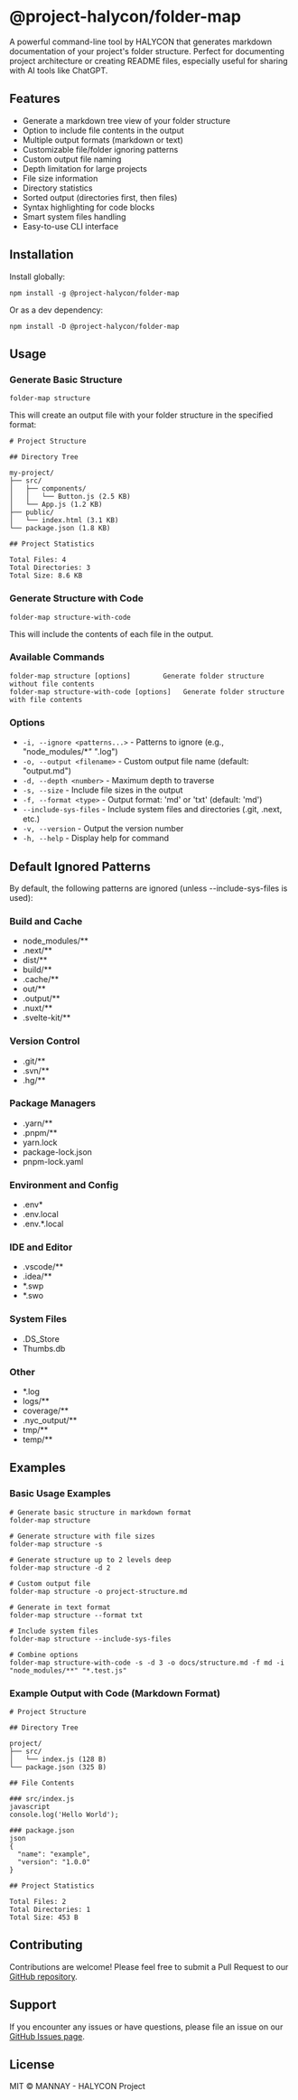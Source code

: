 # @project-halycon/folder-map

A powerful command-line tool by HALYCON that generates markdown documentation of your project's folder structure. Perfect for documenting project architecture or creating README files, especially useful for sharing with AI tools like ChatGPT.

## Features

- Generate a markdown tree view of your folder structure
- Option to include file contents in the output
- Multiple output formats (markdown or text)
- Customizable file/folder ignoring patterns
- Custom output file naming
- Depth limitation for large projects
- File size information
- Directory statistics
- Sorted output (directories first, then files)
- Syntax highlighting for code blocks
- Smart system files handling
- Easy-to-use CLI interface

## Installation

Install globally:

```
npm install -g @project-halycon/folder-map
```

Or as a dev dependency:

```
npm install -D @project-halycon/folder-map
```

## Usage

### Generate Basic Structure

```
folder-map structure
```

This will create an output file with your folder structure in the specified format:

```
# Project Structure

## Directory Tree

my-project/
├── src/
│   ├── components/
│   │   └── Button.js (2.5 KB)
│   └── App.js (1.2 KB)
├── public/
│   └── index.html (3.1 KB)
└── package.json (1.8 KB)

## Project Statistics

Total Files: 4
Total Directories: 3
Total Size: 8.6 KB
```

### Generate Structure with Code

```
folder-map structure-with-code
```

This will include the contents of each file in the output.

### Available Commands

```
folder-map structure [options]        Generate folder structure without file contents
folder-map structure-with-code [options]   Generate folder structure with file contents
```

### Options

- `-i, --ignore <patterns...>` - Patterns to ignore (e.g., "node_modules/\*_" "_.log")
- `-o, --output <filename>` - Custom output file name (default: "output.md")
- `-d, --depth <number>` - Maximum depth to traverse
- `-s, --size` - Include file sizes in the output
- `-f, --format <type>` - Output format: 'md' or 'txt' (default: 'md')
- `--include-sys-files` - Include system files and directories (.git, .next, etc.)
- `-v, --version` - Output the version number
- `-h, --help` - Display help for command

## Default Ignored Patterns

By default, the following patterns are ignored (unless --include-sys-files is used):

### Build and Cache

- node_modules/\*\*
- .next/\*\*
- dist/\*\*
- build/\*\*
- .cache/\*\*
- out/\*\*
- .output/\*\*
- .nuxt/\*\*
- .svelte-kit/\*\*

### Version Control

- .git/\*\*
- .svn/\*\*
- .hg/\*\*

### Package Managers

- .yarn/\*\*
- .pnpm/\*\*
- yarn.lock
- package-lock.json
- pnpm-lock.yaml

### Environment and Config

- .env\*
- .env.local
- .env.\*.local

### IDE and Editor

- .vscode/\*\*
- .idea/\*\*
- \*.swp
- \*.swo

### System Files

- .DS_Store
- Thumbs.db

### Other

- \*.log
- logs/\*\*
- coverage/\*\*
- .nyc_output/\*\*
- tmp/\*\*
- temp/\*\*

## Examples

### Basic Usage Examples

```
# Generate basic structure in markdown format
folder-map structure

# Generate structure with file sizes
folder-map structure -s

# Generate structure up to 2 levels deep
folder-map structure -d 2

# Custom output file
folder-map structure -o project-structure.md

# Generate in text format
folder-map structure --format txt

# Include system files
folder-map structure --include-sys-files

# Combine options
folder-map structure-with-code -s -d 3 -o docs/structure.md -f md -i "node_modules/**" "*.test.js"
```

### Example Output with Code (Markdown Format)

```
# Project Structure

## Directory Tree

project/
├── src/
│   └── index.js (128 B)
└── package.json (325 B)

## File Contents

### src/index.js
javascript
console.log('Hello World');

### package.json
json
{
  "name": "example",
  "version": "1.0.0"
}

## Project Statistics

Total Files: 2
Total Directories: 1
Total Size: 453 B
```

## Contributing

Contributions are welcome! Please feel free to submit a Pull Request to our [GitHub repository](https://github.com/Project-HALYCON/folder-map).

## Support

If you encounter any issues or have questions, please file an issue on our [GitHub Issues page](https://github.com/Project-HALYCON/folder-map/issues).

## License

MIT © MANNAY - HALYCON Project
